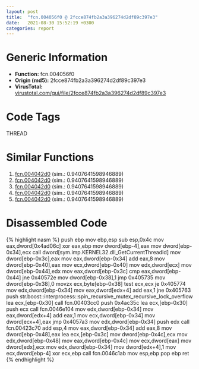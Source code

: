 ```yaml
---
layout: post
title:  "fcn.004056f0 @ 2fcce874fb2a3a396274d2df89c397e3"
date:   2021-08-30 15:52:19 +0300
categories: report
---
```


# Generic Information
- **Function:** fcn.004056f0
- **Origin (md5):** 2fcce874fb2a3a396274d2df89c397e3
- **VirusTotal:** [virustotal.com/gui/file/2fcce874fb2a3a396274d2df89c397e3][virustotal_ref]

# Code Tags
<span class="tag" id="THREAD">THREAD</span>


# Similar Functions

1. [fcn.004042d0][similar_1_ref] (sim.: 0.9407641598946889)
2. [fcn.004042d0][similar_2_ref] (sim.: 0.9407641598946889)
3. [fcn.004042d0][similar_3_ref] (sim.: 0.9407641598946889)
4. [fcn.004042d0][similar_4_ref] (sim.: 0.9407641598946889)
5. [fcn.004042d0][similar_5_ref] (sim.: 0.9407641598946889)


# Disassembled Code

{% highlight nasm %}
push ebp
mov ebp,esp
sub esp,0x4c
mov eax,dword[0x4ad06c]
xor eax,ebp
mov dword[ebp-4],eax
mov dword[ebp-0x34],ecx
call dword[sym.imp.KERNEL32.dll_GetCurrentThreadId]
mov dword[ebp-0x3c],eax
mov eax,dword[ebp-0x34]
add eax,8
mov dword[ebp-0x40],eax
mov ecx,dword[ebp-0x40]
mov edx,dword[ecx]
mov dword[ebp-0x44],edx
mov eax,dword[ebp-0x3c]
cmp eax,dword[ebp-0x44]
jne 0x40572e
mov dword[ebp-0x38],1
jmp 0x405735
mov dword[ebp-0x38],0
movzx ecx,byte[ebp-0x38]
test ecx,ecx
je 0x405774
mov edx,dword[ebp-0x34]
mov eax,dword[edx+4]
add eax,1
jne 0x405763
push str.boost::interprocess::spin_recursive_mutex_recursive_lock_overflow
lea ecx,[ebp-0x30]
call fcn.00403cc0
push 0x4ac35c
lea ecx,[ebp-0x30]
push ecx
call fcn.0046e104
mov edx,dword[ebp-0x34]
mov eax,dword[edx+4]
add eax,1
mov ecx,dword[ebp-0x34]
mov dword[ecx+4],eax
jmp 0x4057a3
mov edx,dword[ebp-0x34]
push edx
call fcn.00423c70
add esp,4
mov eax,dword[ebp-0x34]
add eax,8
mov dword[ebp-0x48],eax
lea ecx,[ebp-0x3c]
mov dword[ebp-0x4c],ecx
mov edx,dword[ebp-0x48]
mov eax,dword[ebp-0x4c]
mov ecx,dword[eax]
mov dword[edx],ecx
mov edx,dword[ebp-0x34]
mov dword[edx+4],1
mov ecx,dword[ebp-4]
xor ecx,ebp
call fcn.0046c1ab
mov esp,ebp
pop ebp
ret 
{% endhighlight %}


[similar_1_ref]: /report/fcn.004042d0@ce2d7db52a4e79f76ce765b07f5eead2
[similar_2_ref]: /report/fcn.004042d0@47d4e089bbf62dab1a8f678bd32b173c
[similar_3_ref]: /report/fcn.004042d0@f47bfed80cd39ec1aff63db618c8814f
[similar_4_ref]: /report/fcn.004042d0@cd64783198de5872d050db281b6d529b
[similar_5_ref]: /report/fcn.004042d0@3a017db0719485179e5931e1ff048b6a
[virustotal_ref]: https://www.virustotal.com/gui/file/2fcce874fb2a3a396274d2df89c397e3